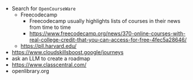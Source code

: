- Search for `OpenCourseWare`
  - Freecodecamp
    - Freecodecamp usually highlights lists of courses in their news from time to time
    - https://www.freecodecamp.org/news/370-online-courses-with-real-college-credit-that-you-can-access-for-free-4fec5a28646/
  - https://pll.harvard.edu/
- https://www.cloudskillsboost.google/journeys
- ask an LLM to create a roadmap
- https://www.classcentral.com/
- openlibrary.org
